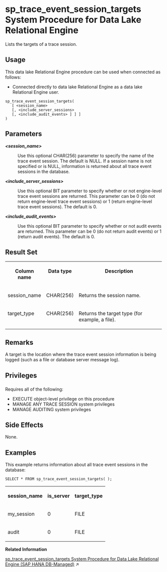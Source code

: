 <!-- loio8179bf806ce210148693c5362783c940 -->

# sp\_trace\_event\_session\_targets System Procedure for Data Lake Relational Engine

Lists the targets of a trace session.



<a name="loio8179bf806ce210148693c5362783c940__section_p4t_vqn_14b"/>

## Usage

This data lake Relational Engine procedure can be used when connected as follows:

-   Connected directly to data lake Relational Engine as a data lake Relational Engine user.



```
sp_trace_event_session_targets(
   [ <session_name>  
   [, <include_server_sessions>
   [, <include_audit_events> ] ] ]
)
```



<a name="loio8179bf806ce210148693c5362783c940__sp_trace_event_session_targets_parm1"/>

## Parameters


<dl>
<dt><b>

*<session\_name\>* 

</b></dt>
<dd>

Use this optional CHAR\(256\) parameter to specify the name of the trace event session. The default is NULL. If a session name is not specified or is NULL, information is returned about all trace event sessions in the database.



</dd><dt><b>

*<include\_server\_sessions\>* 

</b></dt>
<dd>

Use this optional BIT parameter to specify whether or not engine-level trace event sessions are returned. This parameter can be 0 \(do not return engine-level trace event sessions\) or 1 \(return engine-level trace event sessions\). The default is 0.



</dd><dt><b>

*<include\_audit\_events\>* 

</b></dt>
<dd>

Use this optional BIT parameter to specify whether or not audit events are returned. This parameter can be 0 \(do not return audit events\) or 1 \(return audit events\). The default is 0.



</dd>
</dl>



<a name="loio8179bf806ce210148693c5362783c940__sp_trace_event_session_targets_resultset1"/>

## Result Set


<table>
<tr>
<th valign="top">

Column name

</th>
<th valign="top">

Data type

</th>
<th valign="top">

Description

</th>
</tr>
<tr>
<td valign="top">

session\_name

</td>
<td valign="top">

CHAR\(256\)

</td>
<td valign="top">

Returns the session name.

</td>
</tr>
<tr>
<td valign="top">

target\_type

</td>
<td valign="top">

CHAR\(256\)

</td>
<td valign="top">

Returns the target type \(for example, a file\).

</td>
</tr>
</table>



<a name="loio8179bf806ce210148693c5362783c940__sp_trace_event_session_targets_remarks1"/>

## Remarks

A target is the location where the trace event session information is being logged \(such as a file or database server message log\).



<a name="loio8179bf806ce210148693c5362783c940__sp_trace_event_session_targets_priv1"/>

## Privileges



### 

Requires all of the following:

-   EXECUTE object-level privilege on this procedure
-   MANAGE ANY TRACE SESSION system privileges
-   MANAGE AUDITING system privileges



<a name="loio8179bf806ce210148693c5362783c940__sp_trace_event_session_targets_sideeffects1"/>

## Side Effects

None.



<a name="loio8179bf806ce210148693c5362783c940__sp_trace_event_session_targets_example1"/>

## Examples

This example returns information about all trace event sessions in the database:

```
SELECT * FROM sp_trace_event_session_targets( );
```


<table>
<tr>
<th valign="top">

session\_name

</th>
<th valign="top">

is\_server

</th>
<th valign="top">

target\_type

</th>
</tr>
<tr>
<td valign="top">

my\_session

</td>
<td valign="top">

0

</td>
<td valign="top">

FILE

</td>
</tr>
<tr>
<td valign="top">

audit

</td>
<td valign="top">

0

</td>
<td valign="top">

FILE

</td>
</tr>
</table>

**Related Information**  


[sp_trace_event_session_targets System Procedure for Data Lake Relational Engine (SAP HANA DB-Managed)](https://help.sap.com/viewer/a898e08b84f21015969fa437e89860c8/2024_3_QRC/en-US/08a49c4ce49d4d44b534b74d5e9aac35.html "Lists the targets of a trace session.") :arrow_upper_right:

